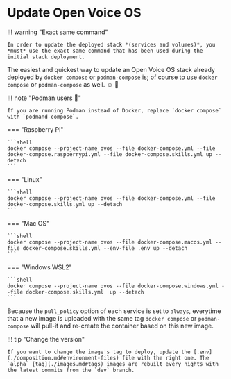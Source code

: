 # Update Open Voice OS

!!! warning "Exact same command"

    In order to update the deployed stack *(services and volumes)*, you *must* use the exact same command that has been used during the initial stack deployment.

The easiest and quickest way to update an Open Voice OS stack already deployed by `docker compose` or `podman-compose` is; of course to use `docker compose` or `podman-compose` as well. :relaxed: :muscle:

!!! note "Podman users :muscle:"

    If you are running Podman instead of Docker, replace `docker compose` with `podmand-compose`.

=== "Raspberry Pi"

    ```shell
    docker compose --project-name ovos --file docker-compose.yml --file docker-compose.raspberrypi.yml --file docker-compose.skills.yml up --detach
    ```

=== "Linux"

    ```shell
    docker compose --project-name ovos --file docker-compose.yml --file docker-compose.skills.yml up --detach
    ```

=== "Mac OS"

    ```shell
    docker compose --project-name ovos --file docker-compose.macos.yml --file docker-compose.skills.yml --env-file .env up --detach
    ```

=== "Windows WSL2"

    ```shell
    docker compose --project-name ovos --file docker-compose.windows.yml --file docker-compose.skills.yml  up --detach
    ```

Because the `pull_policy` option of each service is set to `always`, everytime that a new image is uploaded with the same tag `docker compose` or `podman-compose` will pull-it and re-create the container based on this new image.

!!! tip "Change the version"

    If you want to change the image's tag to deploy, update the [.env](./composition.md#environment-files) file with the right one. The `alpha` [tag](./images.md#tags) images are rebuilt every nights with the latest commits from the `dev` branch.
